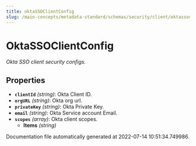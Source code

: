 ```yaml
---
title: oktaSSOClientConfig
slug: /main-concepts/metadata-standard/schemas/security/client/oktassoclientconfig
---
```


# OktaSSOClientConfig

*Okta SSO client security configs.*

## Properties

- **`clientId`** *(string)*: Okta Client ID.
- **`orgURL`** *(string)*: Okta org url.
- **`privateKey`** *(string)*: Okta Private Key.
- **`email`** *(string)*: Okta Service account Email.
- **`scopes`** *(array)*: Okta client scopes.
  - **Items** *(string)*


Documentation file automatically generated at 2022-07-14 10:51:34.749986.
